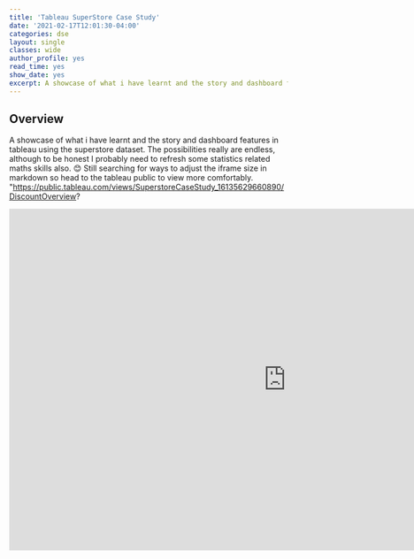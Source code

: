 ```yaml
---
title: 'Tableau SuperStore Case Study'
date: '2021-02-17T12:01:30-04:00'
categories: dse
layout: single
classes: wide
author_profile: yes
read_time: yes
show_date: yes
excerpt: A showcase of what i have learnt and the story and dashboard features in tableau using the superstore dataset. "https://public.tableau.com/views/SuperstoreCaseStudy_16135629660890/DiscountOverview?
---
```


## **Overview**  


A showcase of what i have learnt and the story and dashboard features in tableau using the superstore dataset. The possibilities really are endless, although to be honest I probably need to refresh some statistics related maths skills also. 😊  Still searching for ways to adjust the iframe size in markdown so head to the tableau public to view more comfortably. "https://public.tableau.com/views/SuperstoreCaseStudy_16135629660890/DiscountOverview?

<iframe seamless frameborder="0" src="https://public.tableau.com/views/SuperstoreCaseStudy_16135629660890/DiscountOverview?:embed=yes&:display_count=yes&:showVizHome=no" width = '999px' height = '618px' scrolling='yes' ></iframe>



